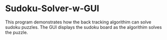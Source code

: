 # Sudoku-Solver-w-GUI

This program demonstrates how the back tracking algorithim can solve sudoku puzzles. The GUI displays the sudoku board as the algorithim solves the puzzle.
